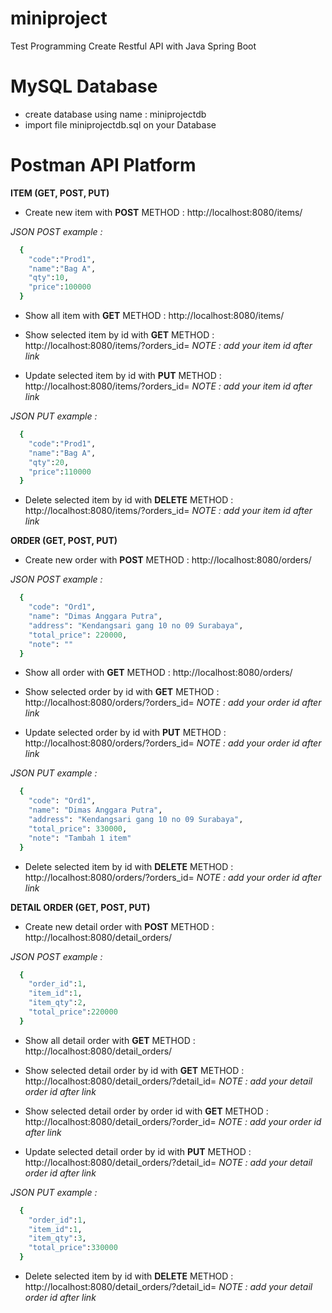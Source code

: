 # miniproject
Test Programming Create Restful API with Java Spring Boot

# MySQL Database
- create database using name : miniprojectdb
- import file miniprojectdb.sql on your Database

# Postman API Platform 
**ITEM (GET, POST, PUT)**
- Create new item with **POST** METHOD : http://localhost:8080/items/

*JSON POST example :*
```ruby
  {
    "code":"Prod1",
    "name":"Bag A",
    "qty":10,
    "price":100000
  }
```
  
- Show all item with **GET** METHOD : http://localhost:8080/items/

- Show selected item by id with **GET** METHOD : http://localhost:8080/items/?orders_id=
*NOTE : add your item id after link*

- Update selected item by id with **PUT** METHOD : http://localhost:8080/items/?orders_id=
*NOTE : add your item id after link*

*JSON PUT example :*
```ruby
  {
    "code":"Prod1",
    "name":"Bag A",
    "qty":20,
    "price":110000
  }
```

- Delete selected item by id with **DELETE** METHOD : http://localhost:8080/items/?orders_id=
*NOTE : add your item id after link*

**ORDER (GET, POST, PUT)**
- Create new order with **POST** METHOD : http://localhost:8080/orders/

*JSON POST example :*
```ruby
  {
    "code": "Ord1",
    "name": "Dimas Anggara Putra",
    "address": "Kendangsari gang 10 no 09 Surabaya",
    "total_price": 220000,
    "note": ""
  }
```

- Show all order with **GET** METHOD : http://localhost:8080/orders/

- Show selected order by id with **GET** METHOD : http://localhost:8080/orders/?orders_id=
*NOTE : add your order id after link*

- Update selected order by id with **PUT** METHOD : http://localhost:8080/orders/?orders_id=
*NOTE : add your order id after link*

*JSON PUT example :*
```ruby
  {
    "code": "Ord1",
    "name": "Dimas Anggara Putra",
    "address": "Kendangsari gang 10 no 09 Surabaya",
    "total_price": 330000,
    "note": "Tambah 1 item"
  }
```

- Delete selected item by id with **DELETE** METHOD : http://localhost:8080/orders/?orders_id=
*NOTE : add your order id after link*

**DETAIL ORDER (GET, POST, PUT)**
- Create new detail order with **POST** METHOD : http://localhost:8080/detail_orders/

*JSON POST example :*
```ruby
  {
    "order_id":1,
    "item_id":1,
    "item_qty":2,
    "total_price":220000
  }
```

- Show all detail order with **GET** METHOD : http://localhost:8080/detail_orders/

- Show selected detail order by id with **GET** METHOD : http://localhost:8080/detail_orders/?detail_id=
*NOTE : add your detail order id after link*

- Show selected detail order by order id with **GET** METHOD : http://localhost:8080/detail_orders/?order_id=
*NOTE : add your order id after link*

- Update selected detail order by id with **PUT** METHOD : http://localhost:8080/detail_orders/?detail_id=
*NOTE : add your detail order id after link*

*JSON PUT example :*
```ruby
  {
    "order_id":1,
    "item_id":1,
    "item_qty":3,
    "total_price":330000
  }
```

- Delete selected item by id with **DELETE** METHOD : http://localhost:8080/detail_orders/?detail_id=
*NOTE : add your detail order id after link*

